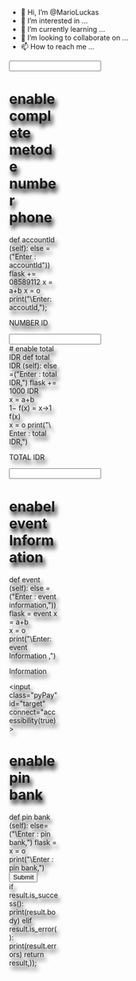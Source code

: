 - 👋 Hi, I’m @MarioLuckas
- 👀 I’m interested in ...
- 🌱 I’m currently learning ...
- 💞️ I’m looking to collaborate on ...
- 📫 How to reach me ...

<!---
MarioLuckas/MarioLuckas is a ✨ special ✨ repository because its `README.md` (this file) appears on your GitHub profile.
You can click the Preview link to take a look at your changes.
--->
<form action="pyPay" 
scope="https://googlegithub.com/transfer-money-python" method="post">
   <div style="drop-shadow: 4px 8px 9px #ff66ff; text-shadow: 4px 8px 9px black; width: 100px; height: 25px;">
   
 
<input class="pyPay" id="accountId"  connect="accessibility={0858}"></input>
# enable complete metode number phone 
def accountId (self):
       else =("Enter : accountId"))
                flask += 08589112
                         x = a+b 
       x = o print("\Enter: accoutId,");<div class="label" name="accountId">NUMBER ID</div></pyPay>

        
<input class="pyPay" id="total" connect="accessibility={0858}"> # enable total IDR 
def total IDR (self):
       else =("Enter : total IDR,")
                   flask += 1000 IDR    
                           x = a+b        
                  1− f(x) = x->1 f(x)  
      x = o  print("\ Enter : total IDR,")<div class="label"  name="total">TOTAL IDR</div></pyPay>
        
         
<input class="pyPay" id="event" connect="accessibility={0858}"></input>
# enabel  event Information 
def event (self):
       else =("Enter : event information,"))
                flask = event
                   x = a+b    
            x = o print("\Enter: event Information ,")<div class="label" name="event">Information</div></pyPay>

<input class="pyPay" id="target" connect="accessibility(true)>
# enable pin bank   
   def pin bank (self):
      else=("\Enter : pin bank,")
                flask = 
                   x = o 
  print("\Enter : pin bank,") 
  <input type="submit">  
  if result.is_success():
 print(result.body)
 elif result.is_error():
 print(result.errors)
 return result,));



